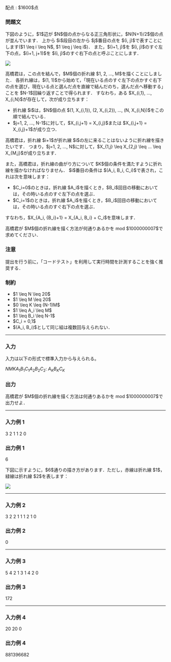 
<div>

<span>

<span>

<p>
配点 : $1600$点
</p>

<div>

<section>

### **問題文**

<p>
下図のように，$1$辺が $N$個の点からなる正三角形状に，$N(N+1)/2$個の点が並んでいます．
上から $i$段目の左から $j$番目の点を $(i, j)$で表すことにします($1 \leq i \leq N$, $1 \leq j \leq i$)．
また，$(i+1, j)$を $(i, j)$のすぐ左下の点，$(i+1, j+1)$を $(i, j)$のすぐ右下の点と呼ぶことにします．
</p>

<p>

<img src="https://atcoder.jp/img/agc017/8d354fb1a389a0aa5b64ba93f6ca7801.png">

</img>

</p>

<p>
高橋君は，この点を結んで，$M$個の折れ線 $1, 2, ..., M$を描くことにしました．
各折れ線は，$(1, 1)$から始めて，「現在いる点のすぐ左下の点かすぐ右下の点を選び，現在いる点と選んだ点を直線で結んだのち，選んだ点へ移動する」
ことを $N-1$回繰り返すことで得られます．
すなわち，ある $X_{i,1}, ..., X_{i,N}$が存在して，次が成り立ちます：
</p>

<ul>

<li>
折れ線 $i$は，$N$個の点 $(1, X_{i,1}), (2, X_{i,2}), ..., (N, X_{i,N})$をこの順で結んでいる．
</li>

<li>
$j=1, 2, ..., N-1$に対して，$X_{i,j+1} = X_{i,j}$または $X_{i,j+1} = X_{i,j}+1$が成り立つ．
</li>

</ul>

<p>
高橋君は，折れ線 $i+1$が折れ線 $i$の左に来ることはないように折れ線を描きたいです．
つまり，$j=1, 2, ..., N$に対して，$X_{1,j} \leq X_{2,j} \leq ... \leq X_{M,j}$が成り立ちます．
</p>

<p>
また，高橋君は，折れ線の曲がり方について $K$個の条件を満たすように折れ線を描かなければなりません．
$i$番目の条件は $(A_i, B_i, C_i)$で表され，これは次を意味します：
</p>

<ul>

<li>
$C_i=0$のときは，折れ線 $A_i$を描くとき，$B_i$回目の移動においては，その時いる点のすぐ左下の点を選ぶ．
</li>

<li>
$C_i=1$のときは，折れ線 $A_i$を描くとき，$B_i$回目の移動においては，その時いる点のすぐ右下の点を選ぶ．
</li>

</ul>

<p>
すなわち，$X_{A_i, {B_i}+1} = X_{A_i, B_i} + C_i$を意味します．
</p>

<p>
高橋君が $M$個の折れ線を描く方法が何通りあるかを mod $1000000007$で求めてください．
</p>

</section>

</div>

<div>

<section>

### **注意**

<p>
提出を行う前に，「コードテスト」を利用して実行時間を計測することを強く推奨する．
</p>

</section>

</div>

<div>

<section>

### **制約**

<ul>

<li>
$1 \leq N \leq 20$
</li>

<li>
$1 \leq M \leq 20$
</li>

<li>
$0 \leq K \leq (N-1)M$
</li>

<li>
$1 \leq A_i \leq M$
</li>

<li>
$1 \leq B_i \leq N-1$
</li>

<li>
$C_i = 0,1$
</li>

<li>
$(A_i, B_i)$として同じ組は複数回与えられない．
</li>

</ul>

</section>

</div>

---

<div>

<div>

<section>

### **入力**

<p>
入力は以下の形式で標準入力から与えられる。
</p>

<div>

$N$$M$$K$$A_1$$B_1$$C_1$$A_2$$B_2$$C_2$:
$A_K$$B_K$$C_K$
</div>

</section>

</div>

<div>

<section>

### **出力**

<p>
高橋君が $M$個の折れ線を描く方法は何通りあるかを mod $1000000007$で出力せよ．
</p>

</section>

</div>

</div>

---

<div>

<section>

### **入力例 1**

<div>

3 2 1
1 2 0

</div>

</section>

</div>

<div>

<section>

### **出力例 1**

<div>

6

</div>

<p>
下図に示すように，$6$通りの描き方があります．ただし，赤線は折れ線 $1$，緑線は折れ線 $2$を表します：
</p>

<p>

<img src="https://atcoder.jp/img/agc017/75921b6e5a59ab17b4c07ada848b9f14.png">

</img>

</p>

</section>

</div>

---

<div>

<section>

### **入力例 2**

<div>

3 2 2
1 1 1
2 1 0

</div>

</section>

</div>

<div>

<section>

### **出力例 2**

<div>

0

</div>

</section>

</div>

---

<div>

<section>

### **入力例 3**

<div>

5 4 2
1 3 1
4 2 0

</div>

</section>

</div>

<div>

<section>

### **出力例 3**

<div>

172

</div>

</section>

</div>

---

<div>

<section>

### **入力例 4**

<div>

20 20 0

</div>

</section>

</div>

<div>

<section>

### **出力例 4**

<div>

881396682

</div>

</section>

</div>

</span>

</span>

</div>
